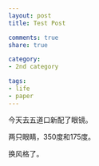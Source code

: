 ```yaml
---
layout: post
title: Test Post

comments: true
share: true

category:
- 2nd category

tags:
- life
- paper
---
```


今天去五道口新配了眼镜。

两只眼睛，350度和175度。

换风格了。

